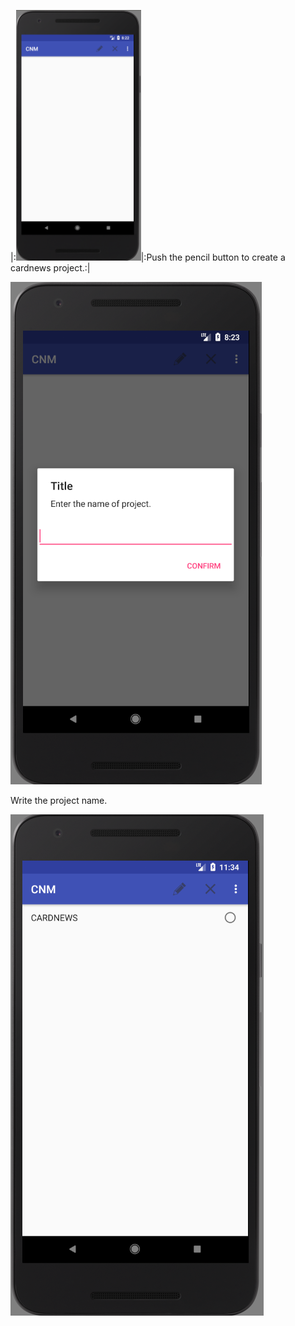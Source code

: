 |:<img src = "https://github.com/Lee-Null/green-04/blob/master/Documetation/images/main.png" width="200">|:Push the pencil button to create a cardnews project.:|






<img src = "https://github.com/Lee-Null/green-04/blob/master/Documetation/images/pencil.png">


Write the project name.


<img src = "https://github.com/Lee-Null/green-04/blob/master/Documetation/images/create%20cardnews.png">

